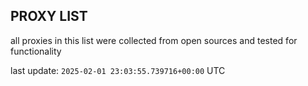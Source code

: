 ## PROXY LIST

all proxies in this list were collected from open sources and tested for functionality

last update: `2025-02-01 23:03:55.739716+00:00` UTC